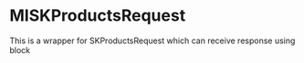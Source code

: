 MISKProductsRequest
===================

This is a wrapper for SKProductsRequest which can receive response using block
